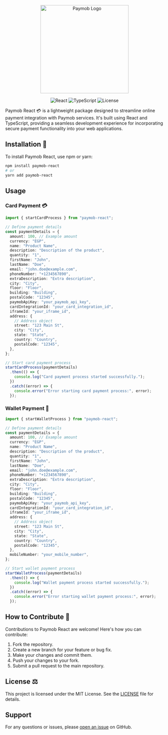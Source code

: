 <!-- markdownlint-disable-next-line -->
<p align="center">
  <a href="https://seifradwane.com/" rel="noopener" target="_blank"><img 
  width='280' src="https://media.publit.io/file/paymob-logo.webp" alt="Paymob Logo"></a>
</p>

<p align="center">
  <img src="https://img.shields.io/badge/React-61DAFB?style=flat-square&logo=react&logoColor=black" alt="React">
  <img src="https://img.shields.io/badge/TypeScript-3178C6?style=flat-square&logo=typescript&logoColor=white" alt="TypeScript">
  <img src="https://img.shields.io/badge/License-MIT-blue.svg?style=flat-square" alt="License">
</p>

Paymob React 💳 is a lightweight package designed to streamline online payment integration with Paymob services. It's built using React and TypeScript, providing a seamless development experience for incorporating secure payment functionality into your web applications.

## Installation 🔨

To install Paymob React, use npm or yarn:

```bash
npm install paymob-react
# or
yarn add paymob-react
```

## Usage

### Card Payment 💳

```typescript
import { startCardProcess } from "paymob-react";

// Define payment details
const paymentDetails = {
  amount: 100, // Example amount
  currency: "EGP",
  name: "Product Name",
  description: "Description of the product",
  quantity: "1",
  firstName: "John",
  lastName: "Doe",
  email: "john.doe@example.com",
  phoneNumber: "+1234567890",
  extraDescription: "Extra description",
  city: "City",
  floor: "Floor",
  building: "Building",
  postalCode: "12345",
  paymobApiKey: "your_paymob_api_key",
  cardIntegrationId: "your_card_integration_id",
  iframeId: "your_iframe_id",
  address: {
    // Address object
    street: "123 Main St",
    city: "City",
    state: "State",
    country: "Country",
    postalCode: "12345",
  },
};

// Start card payment process
startCardProcess(paymentDetails)
  .then(() => {
    console.log("Card payment process started successfully.");
  })
  .catch((error) => {
    console.error("Error starting card payment process:", error);
  });
```

### Wallet Payment 💸

```typescript
import { startWalletProcess } from "paymob-react";

// Define payment details
const paymentDetails = {
  amount: 100, // Example amount
  currency: "EGP",
  name: "Product Name",
  description: "Description of the product",
  quantity: "1",
  firstName: "John",
  lastName: "Doe",
  email: "john.doe@example.com",
  phoneNumber: "+1234567890",
  extraDescription: "Extra description",
  city: "City",
  floor: "Floor",
  building: "Building",
  postalCode: "12345",
  paymobApiKey: "your_paymob_api_key",
  cardIntegrationId: "your_card_integration_id",
  iframeId: "your_iframe_id",
  address: {
    // Address object
    street: "123 Main St",
    city: "City",
    state: "State",
    country: "Country",
    postalCode: "12345",
  },
  mobileNumber: "your_mobile_number",
};

// Start wallet payment process
startWalletProcess(paymentDetails)
  .then(() => {
    console.log("Wallet payment process started successfully.");
  })
  .catch((error) => {
    console.error("Error starting wallet payment process:", error);
  });
```

## How to Contribute 🤝

Contributions to Paymob React are welcome! Here's how you can contribute:

1. Fork the repository.
2. Create a new branch for your feature or bug fix.
3. Make your changes and commit them.
4. Push your changes to your fork.
5. Submit a pull request to the main repository.

## License ⚖️

This project is licensed under the MIT License. See the [LICENSE](LICENSE) file for details.

## Support

For any questions or issues, please [open an issue](https://github.com/seifeldinio/paymob-react/issues) on GitHub.
